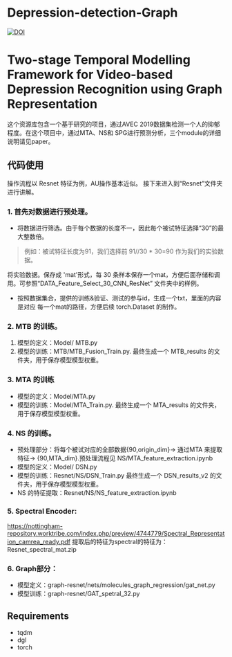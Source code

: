 # Depression-detection-Graph
<a href="https://arxiv.org/pdf/2111.15266.pdf"><img src="https://zenodo.org/badge/DOI/10.5281/zenodo.3902276.svg" alt="DOI"></a>

# Two-stage Temporal Modelling Framework for Video-based Depression Recognition using Graph Representation

这个资源库包含一个基于研究的项目，通过AVEC 2019数据集检测一个人的抑郁程度。在这个项目中，通过MTA、NS和 SPG进行预测分析，三个module的详细说明请见paper。

## 代码使用
操作流程以 Resnet 特征为例，AU操作基本近似。
接下来进入到“Resnet”文件夹进行讲解。
### 1. 首先对数据进行预处理。
   - 将数据进行筛选。由于每个数据的长度不一，因此每个被试特征选择“30”的最大整数倍。
> 例如：被试特征长度为91，我们选择前 91//30 * 30=90 作为我们的实验数据。

   将实验数据。保存成 'mat'形式，每 30 条样本保存一个mat，方便后面存储和调用。可参照“DATA_Feature_Select_30_CNN_ResNet” 文件夹中的样例。
   - 按照数据集合，提供的训练&验证、测试的参与id，生成一个txt，里面的内容是对应 每一个mat的路径，方便后续 torch.Dataset 的制作。
   
### 2. MTB 的训练。

1. 模型的定义：Model/ MTB.py
2. 模型的训练：MTB/MTB_Fusion_Train.py. 最终生成一个 MTB_results 的文件夹，用于保存模型模型权重。

### 3. MTA 的训练

- 模型的定义：Model/MTA.py
- 模型的训练：Model/MTA_Train.py. 最终生成一个 MTA_results 的文件夹，用于保存模型模型权重。

### 4. NS 的训练。
- 预处理部分：将每个被试对应的全部数据{90,origin_dim}-> 通过MTA 来提取特征-> {90,MTA_dim}.预处理流程见 NS/MTA_feature_extraction.ipynb
-  模型的定义：Model/ DSN.py
-  模型的训练：Resnet/NS/DSN_Train.py  最终生成一个 DSN_results_v2 的文件夹，用于保存模型模型权重。
-  NS 的特征提取：Resnet/NS/NS_feature_extraction.ipynb

### 5. Spectral Encoder:
https://nottingham-repository.worktribe.com/index.php/preview/4744779/Spectral_Representation_camrea_ready.pdf
提取后的特征为spectral的特征为：Resnet_spectral_mat.zip

### 6. Graph部分：
- 模型定义：graph-resnet/nets/molecules_graph_regression/gat_net.py
- 模型训练：graph-resnet/GAT_spetral_32.py

## Requirements
- tqdm
- dgl
- torch


